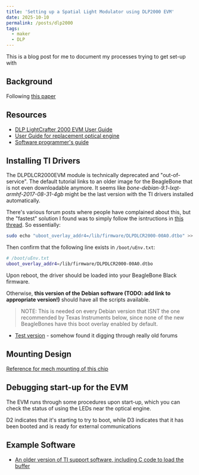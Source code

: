 ```yaml
---
title: 'Setting up a Spatial Light Modulator using DLP2000 EVM'
date: 2025-10-10
permalink: /posts/dlp2000
tags:
  - maker
  - DLP
---
```


This is a blog post for me to document my processes trying to get set-up with

## Background

Following [this paper](https://arxiv.org/pdf/2003.12713)

## Resources
- [DLP LightCrafter 2000 EVM User Guide](https://www.ti.com/lit/ug/dlpu049c/dlpu049c.pdf)
- [User Guide for replacement optical engine](https://www.ti.com/lit/ug/dlpu089/dlpu089.pdf)
- [Software programmer's guide](https://www.ti.com/lit/ug/dlpu013a/dlpu013a.pdf?ts=1760611625817)

## Installing TI Drivers

The DLPDLCR2000EVM module is technically deprecated and "out-of-service". The default tutorial links to an older image for the BeagleBone that is not even downloadable anymore. It seems like *bone-debian-9.1-lxqt-armhf-2017-08-31-4gb* might be the last version with the TI drivers installed automatically.

There's various forum posts where people have complained about this, but the "fastest" solution I found was to simply follow the isntructions in [this thread](https://e2e.ti.com/support/dlp-products-group/dlp/f/dlp-products-forum/1559638/dlpdlcr2000evm-i2c-not-detect-on-beaglebone-black). So essentially:

```Bash
sudo echo "uboot_overlay_addr4=/lib/firmware/DLPDLCR2000-00A0.dtbo" >> /boot/uEnv.txt
```

Then confirm that the following line exists in `/boot/uEnv.txt`:

```Bash
# /boot/uEnv.txt 
uboot_overlay_addr4=/lib/firmware/DLPDLCR2000-00A0.dtbo
```

Upon reboot, the driver should be loaded into your BeagleBone Black firmware.

Otherwise, **this version of the Debian software (TODO: add link to appropriate version!)** should have all the scripts available.

> NOTE: This is needed on every Debian version that ISNT the one recommended by Texas Instruments below, since none of the new BeagleBones have this boot overlay enabled by default.

- [Test version](https://rcn-ee.net/rootfs/bb.org/testing/2017-08-01/lxqt-4gb/) - somehow found it digging through really old forums

## Mounting Design

[Reference for mech mounting of this chip](https://www.ti.com/lit/an/dlpa069/dlpa069.pdf?ts=1760743229866) 

## Debugging start-up for the EVM

The EVM runs through some procedures upon start-up, which you can check the status of using the LEDs near the optical engine.

D2 indicates that it's starting to try to boot, while D3 indicates that it has been booted and is ready for external communications

## Example Software

- [An older version of TI support software, including C code to load the buffer](https://github.com/RobertCNelson/boot-scripts/tree/master/device/bone/capes/DLPDLCR2000)
